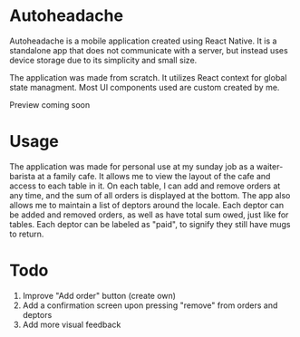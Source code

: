 # Autoheadache

Autoheadache is a mobile application created using React Native. It is a standalone app that does not communicate with a server, but instead uses device storage due to its simplicity and small size.

The application was made from scratch. It utilizes React context for global state managment. Most UI components used are custom created by me.

Preview coming soon

# Usage

The application was made for personal use at my sunday job as a waiter-barista at a family cafe. It allows me to view the layout of the cafe and access to each table in it. On each table, I can add and remove orders at any time, and the sum of all orders is displayed at the bottom. The app also allows me to maintain a list of deptors around the locale. Each deptor can be added and removed orders, as well as have total sum owed, just like for tables. Each deptor can be labeled as "paid", to signify they still have mugs to return.

# Todo

1. Improve "Add order" button (create own)
2. Add a confirmation screen upon pressing "remove" from orders and deptors
3. Add more visual feedback
